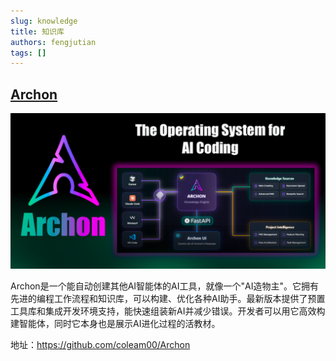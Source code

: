 ```yaml
---
slug: knowledge
title: 知识库
authors: fengjutian
tags: []
---
```


## [Archon](https://github.com/coleam00/Archon)

![alt text](./static/Archon.png)

Archon是一个能自动创建其他AI智能体的AI工具，就像一个"AI造物主"。它拥有先进的编程工作流程和知识库，可以构建、优化各种AI助手。最新版本提供了预置工具库和集成开发环境支持，能快速组装新AI并减少错误。开发者可以用它高效构建智能体，同时它本身也是展示AI进化过程的活教材。

地址：https://github.com/coleam00/Archon